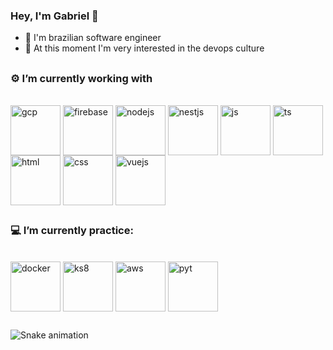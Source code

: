 ### Hey, I'm Gabriel 👋

- 🌱 I'm brazilian software engineer
- 📖 At this moment I'm very interested in the devops culture
##

### ⚙️ I’m currently working with
<div style="display: inline_block"><br>
<img align="center" alt="gcp" height="80" src="https://cdn.jsdelivr.net/gh/devicons/devicon/icons/googlecloud/googlecloud-original-wordmark.svg" />
<img align="center" alt="firebase" height="80"src="https://cdn.jsdelivr.net/gh/devicons/devicon/icons/firebase/firebase-plain-wordmark.svg" />
<img align="center" alt="nodejs" height="80" src="https://cdn.jsdelivr.net/gh/devicons/devicon/icons/nodejs/nodejs-original-wordmark.svg" />
<img align="center" alt="nestjs" height="80" src="https://cdn.jsdelivr.net/gh/devicons/devicon/icons/nestjs/nestjs-plain-wordmark.svg" />
<img align="center" alt="js" height="80"src="https://cdn.jsdelivr.net/gh/devicons/devicon/icons/javascript/javascript-original.svg" />
<img align="center" alt="ts" height="80" src="https://cdn.jsdelivr.net/gh/devicons/devicon/icons/typescript/typescript-original.svg" />
<img align="center" alt="html" height="80"src="https://cdn.jsdelivr.net/gh/devicons/devicon/icons/html5/html5-original-wordmark.svg" />
<img align="center" alt="css" height="80"src="https://cdn.jsdelivr.net/gh/devicons/devicon/icons/css3/css3-original-wordmark.svg" />
<img align="center" alt="vuejs" height="80" src="https://cdn.jsdelivr.net/gh/devicons/devicon/icons/vuejs/vuejs-original-wordmark.svg" />
</div>

##
 
### 💻 I’m currently practice:
<div style="display: inline_block"><br>
<img align="center" alt="docker" height="80" src="https://cdn.jsdelivr.net/gh/devicons/devicon/icons/docker/docker-original-wordmark.svg" />
<img align="center" alt="ks8" height="80" src="https://cdn.jsdelivr.net/gh/devicons/devicon/icons/kubernetes/kubernetes-plain-wordmark.svg" />
<img align="center" alt="aws" height="80" src="https://cdn.jsdelivr.net/gh/devicons/devicon/icons/amazonwebservices/amazonwebservices-original-wordmark.svg" />
<img align="center" alt="pyt" height="80" src="https://cdn.jsdelivr.net/gh/devicons/devicon/icons/python/python-original-wordmark.svg" />
<div>

##

 ![Snake animation](https://github.com/gabriellune/gabriellune/blob/output/github-contribution-grid-snake.svg)

##
